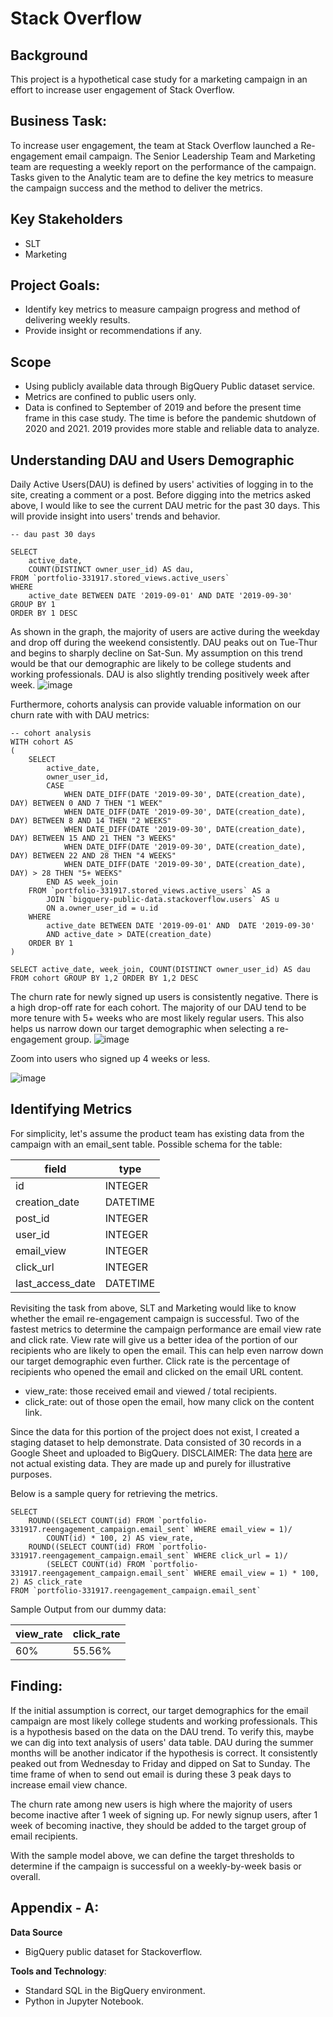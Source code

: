 # Stack Overflow
## Background
This project is a hypothetical case study for a marketing campaign in an effort to increase user engagement of Stack Overflow. 

## Business Task:
To increase user engagement, the team at Stack Overflow launched a Re-engagement email campaign. The Senior Leadership Team and Marketing team are requesting a weekly report on the performance of the campaign. Tasks given to the Analytic team are to define the key metrics to measure the campaign success and the method to deliver the metrics. 


## Key Stakeholders
- SLT
- Marketing

## Project Goals:
- Identify key metrics to measure campaign progress and method of delivering weekly results.
- Provide insight or recommendations if any. 

## Scope
- Using publicly available data through BigQuery Public dataset service.
- Metrics are confined to public users only. 
- Data is confined to September of 2019 and before the present time frame in this case study. The time is before the pandemic shutdown of 2020 and 2021. 2019 provides more stable and reliable data to analyze. 

## Understanding DAU and Users Demographic
Daily Active Users(DAU) is defined by users' activities of logging in to the site, creating a comment or a post. Before digging into the metrics asked above, I would like to see the current DAU metric for the past 30 days. This will provide insight into users' trends and behavior. 

```
-- dau past 30 days

SELECT 
    active_date,
    COUNT(DISTINCT owner_user_id) AS dau,
FROM `portfolio-331917.stored_views.active_users`
WHERE 
    active_date BETWEEN DATE '2019-09-01' AND DATE '2019-09-30' 
GROUP BY 1
ORDER BY 1 DESC 
```

As shown in the graph, the majority of users are active during the weekday and drop off during the weekend consistently. DAU peaks out on Tue-Thur and begins to sharply decline on Sat-Sun. My assumption on this trend would be that our demographic are likely to be college students and working professionals. DAU is also slightly trending positively week after week. 
![image](https://github.com/mbo0000/Portfolio/blob/main/StackoverflowAnalysis/charts/dau.png)

Furthermore, cohorts analysis can provide valuable information on our churn rate with with DAU metrics:

```
-- cohort analysis
WITH cohort AS
(
    SELECT 
        active_date,
        owner_user_id,
        CASE 
            WHEN DATE_DIFF(DATE '2019-09-30', DATE(creation_date), DAY) BETWEEN 0 AND 7 THEN "1 WEEK"
            WHEN DATE_DIFF(DATE '2019-09-30', DATE(creation_date), DAY) BETWEEN 8 AND 14 THEN "2 WEEKS"
            WHEN DATE_DIFF(DATE '2019-09-30', DATE(creation_date), DAY) BETWEEN 15 AND 21 THEN "3 WEEKS"
            WHEN DATE_DIFF(DATE '2019-09-30', DATE(creation_date), DAY) BETWEEN 22 AND 28 THEN "4 WEEKS"
            WHEN DATE_DIFF(DATE '2019-09-30', DATE(creation_date), DAY) > 28 THEN "5+ WEEKS"
        END AS week_join
    FROM `portfolio-331917.stored_views.active_users` AS a
        JOIN `bigquery-public-data.stackoverflow.users` AS u 
        ON a.owner_user_id = u.id
    WHERE 
        active_date BETWEEN DATE '2019-09-01' AND  DATE '2019-09-30'
        AND active_date > DATE(creation_date)
    ORDER BY 1
)
 
SELECT active_date, week_join, COUNT(DISTINCT owner_user_id) AS dau FROM cohort GROUP BY 1,2 ORDER BY 1,2 DESC
```

The churn rate for newly signed up users is consistently negative. There is a high drop-off rate for each cohort. The majority of our DAU tend to be more tenure with 5+ weeks who are most likely regular users. This also helps us narrow down our target demographic when selecting a re-engagement group. 
![image](https://github.com/mbo0000/Portfolio/blob/main/StackoverflowAnalysis/charts/cohort.png)

Zoom into users who signed up 4 weeks or less. 

![image](https://github.com/mbo0000/Portfolio/blob/main/StackoverflowAnalysis/charts/cohort_4weeks.png)

## Identifying Metrics

For simplicity, let's assume the product team has existing data from the campaign with an email_sent table. Possible schema for the table:

| field             | type     |
| ----------------- | -------- |
| id                | INTEGER  |
| creation_date     | DATETIME |
|post_id            | INTEGER  |
|user_id            | INTEGER  |
|email_view         | INTEGER  |
|click_url          | INTEGER  |
|last_access_date   | DATETIME |

Revisiting the task from above, SLT and Marketing would like to know whether the email re-engagement campaign is successful. Two of the fastest metrics to determine the campaign performance are email view rate and click rate. View rate will give us a better idea of the portion of our recipients who are likely to open the email. This can help even narrow down our target demographic even further. Click rate is the percentage of recipients who opened the email and clicked on the email URL content.
- view_rate: those received email and viewed / total recipients.
- click_rate: out of those open the email, how many click on the content link. 

Since the data for this portion of the project does not exist, I created a staging dataset to help demonstrate. Data consisted of 30 records in a Google Sheet and uploaded to BigQuery.  DISCLAIMER: The data [here](https://docs.google.com/spreadsheets/d/13VD_zlONoomVxPy29iEWw1i1bEeWOdAdyhOHxUtMahM/edit?usp=sharing) are not actual existing data. They are made up and purely for illustrative purposes. 
 
Below is a sample query for retrieving the metrics. 

```
SELECT 
    ROUND((SELECT COUNT(id) FROM `portfolio-331917.reengagement_campaign.email_sent` WHERE email_view = 1)/
        COUNT(id) * 100, 2) AS view_rate,
    ROUND((SELECT COUNT(id) FROM `portfolio-331917.reengagement_campaign.email_sent` WHERE click_url = 1)/
        (SELECT COUNT(id) FROM `portfolio-331917.reengagement_campaign.email_sent` WHERE email_view = 1) * 100, 2) AS click_rate
FROM `portfolio-331917.reengagement_campaign.email_sent`
```

Sample Output from our dummy data:

| view_rate | click_rate |
| --------- | ---------- |
| 60%       | 55.56%     |

## Finding:
If the initial assumption is correct, our target demographics for the email campaign are most likely college students and working professionals. This is a hypothesis based on the data on the DAU trend. To verify this, maybe we can dig into text analysis of users' data table. DAU during the summer months will be another indicator if the hypothesis is correct. It consistently peaked out from Wednesday to Friday and dipped on Sat to Sunday. The time frame of when to send out email is during these 3 peak days to increase email view chance. 
 
The churn rate among new users is high where the majority of users become inactive after 1 week of signing up. For newly signup users, after 1 week of becoming inactive, they should be added to the target group of email recipients. 
 
With the sample model above, we can define the target thresholds to determine if the campaign is successful on a weekly-by-week basis or overall. 

## Appendix - A:
__Data Source__ 
- BigQuery public dataset for Stackoverflow.

__Tools and Technology__:
- Standard SQL in the BigQuery environment.
- Python in Jupyter Notebook.
